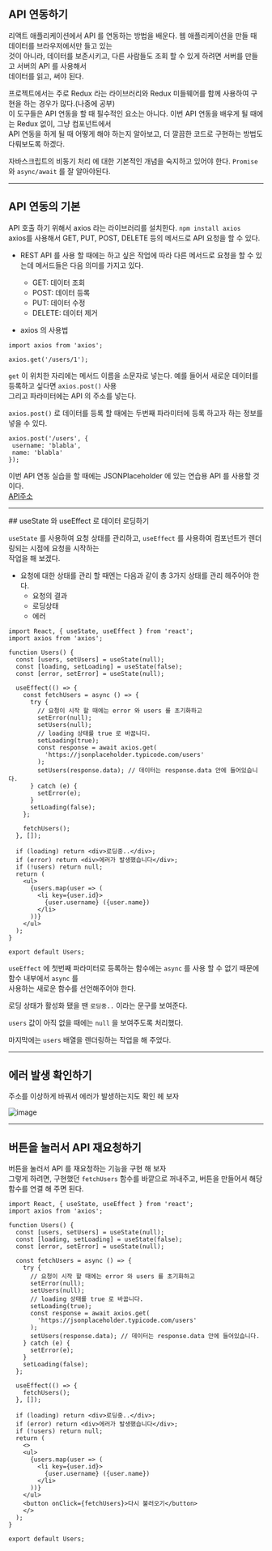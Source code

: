 ## API 연동하기   

리액트 애플리케이션에서 API 를 연동하는 방법을 배운다. 웹 애플리케이션을 만들 때 데이터를 브라우저에서만 들고 있는  
것이 아니라, 데이터를 보존시키고, 다른 사람들도 조회 할 수 있게 하려면 서버를 만들고 서버의 API 를 사용해서    
데이터를 읽고, 써야 된다.    

프로젝트에서는 주로 Redux 라는 라이브러리와 Redux 미들웨어를 함께 사용하여 구현을 하는 경우가 많다.(나중에 공부)   
이 도구들은 API 연동을 할 때 필수적인 요소는 아니다. 이번 API 연동을 배우게 될 때에는 Redux 없이, 그냥 컴포넌트에서   
API 연동을 하게 될 때 어떻게 해야 하는지 알아보고, 더 깔끔한 코드로 구현하는 방법도 다뤄보도록 하겠다.   

자바스크립트의 비동기 처리 에 대한 기본적인 개념을 숙지하고 있어야 한다. `Promise` 와 `async/await` 를 잘 알아야된다.  

<hr>

## API 연동의 기본  

API 호출 하기 위해서 axios 라는 라이브러리를 설치한다. `npm install axios`   
axios를 사용해서 GET, PUT, POST, DELETE 등의 메서드로 API 요청을 할 수 있다.   

* REST API 를 사용 할 때에는 하고 싶은 작업에 따라 다른 메서드로 요청을 할 수 있는데 메서드들은 다음 의미를 가지고 있다.  
  * GET: 데이터 조회  
  * POST: 데이터 등록   
  * PUT: 데이터 수정   
  * DELETE: 데이터 제거   

* axios 의 사용법  
```
import axios from 'axios';

axios.get('/users/1');
```

`get` 이 위치한 자리에는 메서드 이름을 소문자로 넣는다. 예를 들어서 새로운 데이터를 등록하고 싶다면 `axios.post()` 사용  
그리고 파라미터에는 API 의 주소를 넣는다.   

`axios.post()` 로 데이터를 등록 할 때에는 두번째 파라미터에 등록 하고자 하는 정보를 넣을 수 있다.   
```
axios.post('/users', {
 username: 'blabla',
 name: 'blabla'
});
```

이번 API 연동 실습을 할 때에는 JSONPlaceholder 에 있는 연습용 API 를 사용할 것이다.  
[API주소](https://jsonplaceholder.typicode.com/users)  

<hr>
## useState 와 useEffect 로 데이터 로딩하기  

`useState` 를 사용하여 요청 상태를 관리하고, `useEffect` 를 사용하여 컴포넌트가 렌더링되는 시점에 요청을 시작하는  
작업을 해 보겠다.  

* 요청에 대한 상태를 관리 할 때엔는 다음과 같이 총 3가지 상태를 관리 헤주어야 한다.  
  * 요청의 결과  
  * 로딩상태  
  * 에러  

```
import React, { useState, useEffect } from 'react';
import axios from 'axios';

function Users() {
  const [users, setUsers] = useState(null);
  const [loading, setLoading] = useState(false);
  const [error, setError] = useState(null);

  useEffect(() => {
    const fetchUsers = async () => {
      try {
        // 요청이 시작 할 때에는 error 와 users 를 초기화하고
        setError(null);
        setUsers(null);
        // loading 상태를 true 로 바꿉니다.
        setLoading(true);
        const response = await axios.get(
          'https://jsonplaceholder.typicode.com/users'
        );
        setUsers(response.data); // 데이터는 response.data 안에 들어있습니다.
      } catch (e) {
        setError(e);
      }
      setLoading(false);
    };

    fetchUsers();
  }, []);

  if (loading) return <div>로딩중..</div>;
  if (error) return <div>에러가 발생했습니다</div>;
  if (!users) return null;
  return (
    <ul>
      {users.map(user => (
        <li key={user.id}>
          {user.username} ({user.name})
        </li>
      ))}
    </ul>
  );
}

export default Users;
```

`useEffect` 에 첫번째 파라미터로 등록하는 함수에는 `async` 를 사용 할 수 없기 때문에 함수 내부에서 `async` 를   
사용하는 새로운 함수를 선언해주어야 한다.  

로딩 상태가 활성화 됐을 땐 `로딩중..` 이라는 문구를 보여준다.  

`users` 값이 아직 없을 때에는 `null` 을 보여주도록 처리했다.  

마지막에는 `users` 배열을 렌더링하는 작업을 해 주었다.  

<hr>

## 에러 발생 확인하기  

주소를 이상하게 바꿔서 에러가 발생하는지도 확인 헤 보자  

![image](https://user-images.githubusercontent.com/97012561/217148272-436a8c34-7297-4e6e-967c-556b36839215.png)

<hr>

## 버튼을 눌러서 API 재요청하기  
버튼을 눌러서 API 를 재요청하는 기능을 구현 해 보자  
그렇게 하려면, 구현했던 `fetchUsers` 함수를 바깥으로 꺼내주고, 버튼을 만들어서 해당 함수를 연결 해 주면 된다.   

```
import React, { useState, useEffect } from 'react';
import axios from 'axios';

function Users() {
  const [users, setUsers] = useState(null);
  const [loading, setLoading] = useState(false);
  const [error, setError] = useState(null);
  
  const fetchUsers = async () => {
    try {
      // 요청이 시작 할 때에는 error 와 users 를 초기화하고
      setError(null);
      setUsers(null);
      // loading 상태를 true 로 바꿉니다.
      setLoading(true);
      const response = await axios.get(
        'https://jsonplaceholder.typicode.com/users'
      );
      setUsers(response.data); // 데이터는 response.data 안에 들어있습니다.
    } catch (e) {
      setError(e);
    }
    setLoading(false);
  };

  useEffect(() => {
    fetchUsers();
  }, []);

  if (loading) return <div>로딩중..</div>;
  if (error) return <div>에러가 발생했습니다</div>;
  if (!users) return null;
  return (
    <>
    <ul>
      {users.map(user => (
        <li key={user.id}>
          {user.username} ({user.name})
        </li>
      ))}
    </ul>
    <button onClick={fetchUsers}>다시 불러오기</button>
    </>
  );
}

export default Users;
```





 

